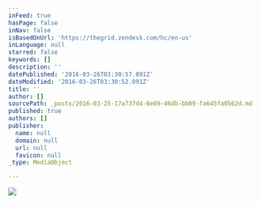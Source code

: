 ```yaml
---
inFeed: true
hasPage: false
inNav: false
isBasedOnUrl: 'https://thegrid.zendesk.com/hc/en-us'
inLanguage: null
starred: false
keywords: []
description: ''
datePublished: '2016-03-26T03:30:57.891Z'
dateModified: '2016-03-26T03:30:52.091Z'
title: ''
author: []
sourcePath: _posts/2016-03-25-17a737d4-6e89-46db-bb09-fa645fa0562d.md
published: true
authors: []
publisher:
  name: null
  domain: null
  url: null
  favicon: null
_type: MediaObject

---
```

![](https://the-grid-user-content.s3-us-west-2.amazonaws.com/669e9fba-2eff-40c1-ad19-105c7b01872c.png)